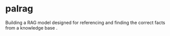 # palrag
Building a RAG model designed for referencing and finding the correct facts from a knowledge base . 


